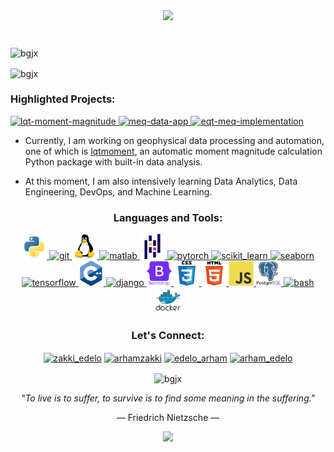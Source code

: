 <div align='center'> 
    <img src='https://media3.giphy.com/media/v1.Y2lkPTc5MGI3NjExazNlbHI5bDJobjdlYjZmaWptYW83a293MGVzdzF6eHNkb3dqYTk5eSZlcD12MV9pbnRlcm5hbF9naWZfYnlfaWQmY3Q9Zw/l4hLJOFXdPL1zLS9y/giphy.gif'>
</div>
<h1 align='center'></h1>

<p><img align="center" src="https://github-readme-stats.vercel.app/api?username=bgjx&show_icons=true&locale=en&theme=gotham&hide_border=true" alt="bgjx" /></p>
<p><img align="center" src="https://github-readme-stats.vercel.app/api/top-langs?username=bgjx&show_icons=true&locale=en&layout=compact&theme=gotham&hide_border=true" alt="bgjx" /></p>

<h3 align="left">Highlighted Projects:</h3>

<div align="left">
  <div style="display: inline;">
    <a href="https://github.com/bgjx/lqt-moment-magnitude">
      <img src="https://github-readme-stats.vercel.app/api/pin/?username=bgjx&repo=lqt-moment-magnitude&theme=gotham&hide_border=true" alt="lqt-moment-magnitude" />
    </a>
  </div>

  <div style="display: inline;">
    <a href="https://github.com/bgjx/meq-data-app">
      <img src="https://github-readme-stats.vercel.app/api/pin/?username=bgjx&repo=meq-data-app&theme=gotham&hide_border=true" alt="meq-data-app" />
    </a>
  </div>
  
  <div style="display: inline;">
    <a href="https://github.com/bgjx/eqt-meq-implementation">
      <img src="https://github-readme-stats.vercel.app/api/pin/?username=bgjx&repo=eqt-meq-implementation&theme=gotham&hide_border=true" alt="eqt-meq-implementation" />
    </a>
  </div>
</div>

- Currently, I am working on geophysical data processing and automation, one of which is [lqtmoment](https://github.com/bgjx/lqt-moment-magnitude), an automatic moment magnitude calculation Python package with built-in data analysis.

- At this moment, I am also intensively learning Data Analytics, Data Engineering, DevOps, and Machine Learning.

<h3 align="center">Languages and Tools:</h3>
<p align="center"> 
  <a href="https://www.postgresql.org" target="_blank" rel="noreferrer"> <img src="https://raw.githubusercontent.com/devicons/devicon/master/icons/python/python-original.svg" alt="python" width="40" height="40"/> </a> 
  <a href="https://git-scm.com/" target="_blank" rel="noreferrer"> <img src="https://www.vectorlogo.zone/logos/git-scm/git-scm-icon.svg" alt="git" width="40" height="40"/> </a> 
  <a href="https://developer.mozilla.org/en-US/docs/Web/JavaScript" target="_blank" rel="noreferrer"> <img src="https://raw.githubusercontent.com/devicons/devicon/master/icons/linux/linux-original.svg" alt="linux" width="40" height="40"/> </a>
  <a href="https://www.mathworks.com/" target="_blank" rel="noreferrer"> <img src="https://upload.wikimedia.org/wikipedia/commons/2/21/Matlab_Logo.png" alt="matlab" width="40" height="40"/> </a> 
  <a href="https://pandas.pydata.org/" target="_blank" rel="noreferrer"> <img src="https://raw.githubusercontent.com/devicons/devicon/2ae2a900d2f041da66e950e4d48052658d850630/icons/pandas/pandas-original.svg" alt="pandas" width="40" height="40"/> </a> 
  <a href="https://pytorch.org/" target="_blank" rel="noreferrer"> <img src="https://www.vectorlogo.zone/logos/pytorch/pytorch-icon.svg" alt="pytorch" width="40" height="40"/> </a> 
  <a href="https://scikit-learn.org/" target="_blank" rel="noreferrer"> <img src="https://upload.wikimedia.org/wikipedia/commons/0/05/Scikit_learn_logo_small.svg" alt="scikit_learn" width="40" height="40"/> </a> 
  <a href="https://seaborn.pydata.org/" target="_blank" rel="noreferrer"> <img src="https://seaborn.pydata.org/_images/logo-mark-lightbg.svg" alt="seaborn" width="40" height="40"/> </a>
  <a href="https://www.tensorflow.org" target="_blank" rel="noreferrer"> <img src="https://www.vectorlogo.zone/logos/tensorflow/tensorflow-icon.svg" alt="tensorflow" width="40" height="40"/> </a>
  <a href="https://www.w3schools.com/cpp/" target="_blank" rel="noreferrer"> <img src="https://raw.githubusercontent.com/devicons/devicon/master/icons/cplusplus/cplusplus-original.svg" alt="cplusplus" width="40" height="40"/> </a> 
  <a href="https://www.djangoproject.com/" target="_blank" rel="noreferrer"> <img src="https://cdn.worldvectorlogo.com/logos/django.svg" alt="django" width="40" height="40"/> </a> 
  <a href="https://getbootstrap.com" target="_blank" rel="noreferrer"> <img src="https://raw.githubusercontent.com/devicons/devicon/master/icons/bootstrap/bootstrap-plain-wordmark.svg" alt="bootstrap" width="40" height="40"/> </a> 
  <a href="https://www.w3schools.com/css/" target="_blank" rel="noreferrer"> <img src="https://raw.githubusercontent.com/devicons/devicon/master/icons/css3/css3-original-wordmark.svg" alt="css3" width="40" height="40"/> </a> 
  <a href="https://www.w3.org/html/" target="_blank" rel="noreferrer"> <img src="https://raw.githubusercontent.com/devicons/devicon/master/icons/html5/html5-original-wordmark.svg" alt="html5" width="40" height="40"/> </a> 
  <a href="https://developer.mozilla.org/en-US/docs/Web/JavaScript" target="_blank" rel="noreferrer"> <img src="https://raw.githubusercontent.com/devicons/devicon/master/icons/javascript/javascript-original.svg" alt="javascript" width="40" height="40"/> </a>
  <a href="https://www.postgresql.org" target="_blank" rel="noreferrer"> <img src="https://raw.githubusercontent.com/devicons/devicon/master/icons/postgresql/postgresql-original-wordmark.svg" alt="postgresql" width="40" height="40"/> </a> 
  <a href="https://www.gnu.org/software/bash/" target="_blank" rel="noreferrer"> <img src="https://www.vectorlogo.zone/logos/gnu_bash/gnu_bash-icon.svg" alt="bash" width="40" height="40"/> </a> 
  <a href="https://www.docker.com/" target="_blank" rel="noreferrer"> <img src="https://raw.githubusercontent.com/devicons/devicon/master/icons/docker/docker-original-wordmark.svg" alt="docker" width="40" height="40"/> </a> 
</p>

<h3 align="center">Let's Connect:</h3>
<p align="center">
<a href="https://twitter.com/zakki_edelo" target="blank"><img align="center" src="https://raw.githubusercontent.com/rahuldkjain/github-profile-readme-generator/master/src/images/icons/Social/twitter.svg" alt="zakki_edelo" height="30" width="40" /></a>
<a href="https://linkedin.com/in/arhamzakki" target="blank"><img align="center" src="https://raw.githubusercontent.com/rahuldkjain/github-profile-readme-generator/master/src/images/icons/Social/linked-in-alt.svg" alt="arhamzakki" height="30" width="40" /></a>
<a href="https://instagram.com/edelo_arham" target="blank"><img align="center" src="https://raw.githubusercontent.com/rahuldkjain/github-profile-readme-generator/master/src/images/icons/Social/instagram.svg" alt="edelo_arham" height="30" width="40" /></a>
<a href="https://www.hackerrank.com/arham_edelo" target="blank"><img align="center" src="https://raw.githubusercontent.com/rahuldkjain/github-profile-readme-generator/master/src/images/icons/Social/hackerrank.svg" alt="arham_edelo" height="30" width="40" /></a>
</p>

<p align="center"><img align="center" src="https://github-readme-streak-stats.herokuapp.com/?user=bgjx&theme=gotham&hide_border=true" alt="bgjx" /></p>
<p align='center'><i align="center">
    "To live is to suffer, to survive is to find some meaning in the suffering."
</i> </p>
<p align="center">— Friedrich Nietzsche —</p>

<div align='center'>
    <img src='https://media1.giphy.com/media/v1.Y2lkPTc5MGI3NjExcG41MnljNGdvNWhqbHdhMzByY2s0MWNyOWhnMTVkcjU5dWczc245YSZlcD12MV9pbnRlcm5hbF9naWZfYnlfaWQmY3Q9Zw/3o85xDWOG8Sbl9yQzm/giphy.gif'>
</div>
